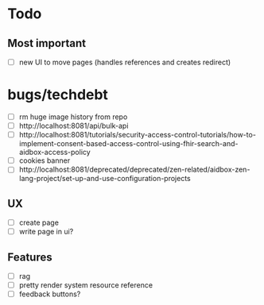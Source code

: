 # Todo

## Most important

- [ ] new UI to move pages (handles references and creates redirect)

# bugs/techdebt

- [ ] rm huge image history from repo
- [ ] http://localhost:8081/api/bulk-api
- [ ] http://localhost:8081/tutorials/security-access-control-tutorials/how-to-implement-consent-based-access-control-using-fhir-search-and-aidbox-access-policy
- [ ] cookies banner
- [ ] http://localhost:8081/deprecated/deprecated/zen-related/aidbox-zen-lang-project/set-up-and-use-configuration-projects

## UX

- [ ] create page
- [ ] write page in ui?

## Features

- [ ] rag
- [ ] pretty render system resource reference
- [ ] feedback buttons?
